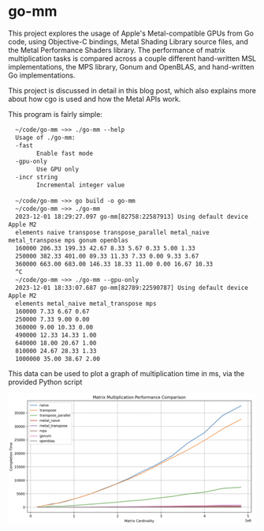 # go-mm
This project explores the usage of Apple's Metal-compatible GPUs from Go code, using Objective-C bindings, Metal Shading Library source files, and the Metal Performance Shaders library. The performance of matrix multiplication tasks is compared across a couple different hand-written MSL implementations, the MPS library, Gonum and OpenBLAS, and hand-written Go implementations.

This project is discussed in detail in this blog post, which also explains more about how cgo is used and how the Metal APIs work.

This program is fairly simple:

```
  ~/code/go-mm ~>> ./go-mm --help
  Usage of ./go-mm:
  -fast
    	Enable fast mode
  -gpu-only
    	Use GPU only
  -incr string
    	Incremental integer value

  ~/code/go-mm ~>> go build -o go-mm
  ~/code/go-mm ~>> ./go-mm 
  2023-12-01 18:29:27.097 go-mm[82758:22587913] Using default device Apple M2
  elements naive transpose transpose_parallel metal_naive metal_transpose mps gonum openblas
  160000 206.33 199.33 42.67 8.33 5.67 0.33 5.00 1.33
  250000 382.33 401.00 89.33 11.33 7.33 0.00 9.33 3.67
  360000 663.00 683.00 146.33 18.33 11.00 0.00 16.67 10.33 
  ^C
  ~/code/go-mm ~>> ./go-mm --gpu-only
  2023-12-01 18:33:07.687 go-mm[82789:22590787] Using default device Apple M2
  elements metal_naive metal_transpose mps
  160000 7.33 6.67 0.67
  250000 7.33 9.00 0.00
  360000 9.00 10.33 0.00
  490000 12.33 14.33 1.00
  640000 18.00 20.67 1.00
  810000 24.67 28.33 1.33
  1000000 35.00 38.67 2.00
```

This data can be used to plot a graph of multiplication time in ms, via the provided Python script

![Performance Graph](https://github.com/mikecvet/go-mm/blob/master/static/graph.png)
